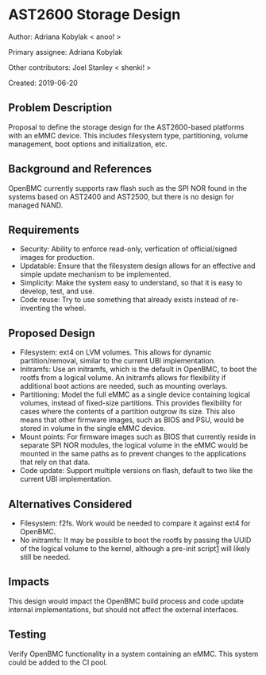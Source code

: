 # AST2600 Storage Design

Author: Adriana Kobylak < anoo! >

Primary assignee: Adriana Kobylak

Other contributors: Joel Stanley < shenki! >

Created: 2019-06-20

## Problem Description
Proposal to define the storage design for the AST2600-based platforms with an
eMMC device. This includes filesystem type, partitioning, volume management,
boot options and initialization, etc.

## Background and References
OpenBMC currently supports raw flash such as the SPI NOR found in the systems
based on AST2400 and AST2500, but there is no design for managed NAND. 

## Requirements
- Security: Ability to enforce read-only, verfication of official/signed
images for production.
- Updatable: Ensure that the filesystem design allows for an effective and
simple update mechanism to be implemented.
- Simplicity: Make the system easy to understand, so that it is easy to
develop, test, and use.
- Code reuse: Try to use something that already exists instead of re-inventing
the wheel.

## Proposed Design
- Filesystem: ext4 on LVM volumes. This allows for dynamic partition/removal,
similar to the current UBI implementation.
- Initramfs: Use an initramfs, which is the default in OpenBMC, to boot the
rootfs from a logical volume. An initramfs allows for flexibility if additional
boot actions are needed, such as mounting overlays.
- Partitioning: Model the full eMMC as a single device containing logical
volumes, instead of fixed-size partitions. This provides flexibility for cases
where the contents of a partition outgrow its size. This also means that other
firmware images, such as BIOS and PSU, would be stored in volume in the single
eMMC device.
- Mount points: For firmware images such as BIOS that currently reside in
separate SPI NOR modules, the logical volume in the eMMC would be mounted in the
same paths as to prevent changes to the applications that rely on that data.
- Code update: Support multiple versions on flash, default to two like the
current UBI implementation.

## Alternatives Considered
- Filesystem: f2fs. Work would be needed to compare it against ext4 for OpenBMC.
- No initramfs: It may be possible to boot the rootfs by passing the UUID of the
logical volume to the kernel, although a pre-init script[1] will likely still be
needed.

## Impacts
This design would impact the OpenBMC build process and code update
internal implementations, but should not affect the external interfaces.

## Testing
Verify OpenBMC functionality in a system containing an eMMC. This system could
be added to the CI pool.

[1]: https://github.com/openbmc/openbmc/blob/master/meta-phosphor/recipes-phosphor/preinit-mounts/preinit-mounts/init
